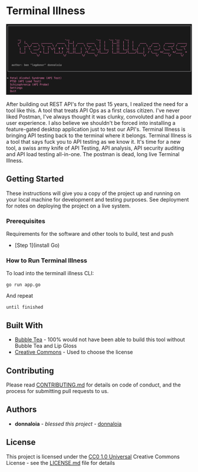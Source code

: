 # Terminal Illness

<img src="https://github.com/donnaloia/terminal-illness/blob/main/assets/img/screenshot.png" width="604" />



After building out REST API's for the past 15 years, I realized the need for a tool like this.  A tool that treats API Ops as a first class citizen.  I've never liked Postman, I've always thought it was clunky, convoluted and had a poor user experience.  I also believe we shouldn't be forced into installing a feature-gated desktop application just to test our API's. Terminal Illness is bringing API testing back to the terminal where it belongs.  Terminal Illness is a tool that says fuck you to API testing as we know it.  It's time for a new tool, a swiss army knife of API Testing, API analysis, API security auditing and API load testing all-in-one.  The postman is dead, long live Terminal Illness.


## Getting Started

These instructions will give you a copy of the project up and running on
your local machine for development and testing purposes. See deployment
for notes on deploying the project on a live system.

### Prerequisites

Requirements for the software and other tools to build, test and push 
- [Step 1](install Go)

### How to Run Terminal Illness

To load into the terminall illness CLI:

    go run app.go

And repeat

    until finished


## Built With

  - [Bubble Tea](https://github.com/charmbracelet/bubbletea) - 100% would
    not have been able to build this tool without Bubble Tea and Lip Gloss
  - [Creative Commons](https://creativecommons.org/) - Used to choose
    the license

## Contributing

Please read [CONTRIBUTING.md](CONTRIBUTING.md) for details on code
of conduct, and the process for submitting pull requests to us.


## Authors

  - **donnaloia** - *blessed this project* -
    [donnaloia](https://github.com/donnaloia)

## License

This project is licensed under the [CC0 1.0 Universal](LICENSE.md)
Creative Commons License - see the [LICENSE.md](LICENSE.md) file for
details

